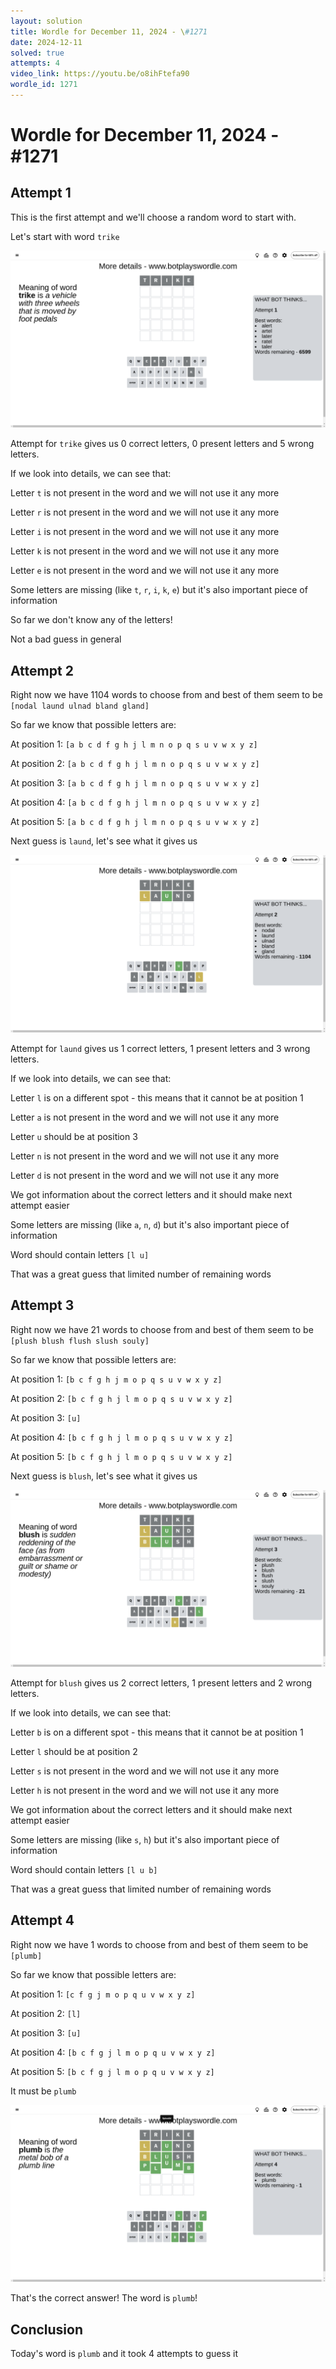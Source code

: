 ```yaml
---
layout: solution
title: Wordle for December 11, 2024 - \#1271
date: 2024-12-11
solved: true
attempts: 4
video_link: https://youtu.be/o8ihFtefa90
wordle_id: 1271
---
```


# Wordle for December 11, 2024 - \#1271

## Attempt 1

This is the first attempt and we'll choose a random word to start with.

Let's start with word `trike`

![Attempt 1](2024-12-11/attempt-1.png)

Attempt for `trike` gives us 0 correct letters, 0 present letters and 5 wrong letters.

If we look into details, we can see that:

Letter `t` is not present in the word and we will not use it any more

Letter `r` is not present in the word and we will not use it any more

Letter `i` is not present in the word and we will not use it any more

Letter `k` is not present in the word and we will not use it any more

Letter `e` is not present in the word and we will not use it any more

Some letters are missing (like `t`, `r`, `i`, `k`, `e`) but it's also important piece of information

So far we don't know any of the letters!

Not a bad guess in general



## Attempt 2

Right now we have 1104 words to choose from and best of them seem to be `[nodal laund ulnad bland gland]`

So far we know that possible letters are:

At position 1: `[a b c d f g h j l m n o p q s u v w x y z]`

At position 2: `[a b c d f g h j l m n o p q s u v w x y z]`

At position 3: `[a b c d f g h j l m n o p q s u v w x y z]`

At position 4: `[a b c d f g h j l m n o p q s u v w x y z]`

At position 5: `[a b c d f g h j l m n o p q s u v w x y z]`

Next guess is `laund`, let's see what it gives us

![Attempt 2](2024-12-11/attempt-2.png)

Attempt for `laund` gives us 1 correct letters, 1 present letters and 3 wrong letters.

If we look into details, we can see that:

Letter `l` is on a different spot - this means that it cannot be at position 1

Letter `a` is not present in the word and we will not use it any more

Letter `u` should be at position 3

Letter `n` is not present in the word and we will not use it any more

Letter `d` is not present in the word and we will not use it any more

We got information about the correct letters and it should make next attempt easier

Some letters are missing (like `a`, `n`, `d`) but it's also important piece of information

Word should contain letters `[l u]`

That was a great guess that limited number of remaining words



## Attempt 3

Right now we have 21 words to choose from and best of them seem to be `[plush blush flush slush souly]`

So far we know that possible letters are:

At position 1: `[b c f g h j m o p q s u v w x y z]`

At position 2: `[b c f g h j l m o p q s u v w x y z]`

At position 3: `[u]`

At position 4: `[b c f g h j l m o p q s u v w x y z]`

At position 5: `[b c f g h j l m o p q s u v w x y z]`

Next guess is `blush`, let's see what it gives us

![Attempt 3](2024-12-11/attempt-3.png)

Attempt for `blush` gives us 2 correct letters, 1 present letters and 2 wrong letters.

If we look into details, we can see that:

Letter `b` is on a different spot - this means that it cannot be at position 1

Letter `l` should be at position 2

Letter `s` is not present in the word and we will not use it any more

Letter `h` is not present in the word and we will not use it any more

We got information about the correct letters and it should make next attempt easier

Some letters are missing (like `s`, `h`) but it's also important piece of information

Word should contain letters `[l u b]`

That was a great guess that limited number of remaining words



## Attempt 4

Right now we have 1 words to choose from and best of them seem to be `[plumb]`

So far we know that possible letters are:

At position 1: `[c f g j m o p q u v w x y z]`

At position 2: `[l]`

At position 3: `[u]`

At position 4: `[b c f g j l m o p q u v w x y z]`

At position 5: `[b c f g j l m o p q u v w x y z]`

It must be `plumb`

![Attempt 4](2024-12-11/attempt-4.png)

That's the correct answer! The word is `plumb`!

## Conclusion

Today's word is `plumb` and it took 4 attempts to guess it

